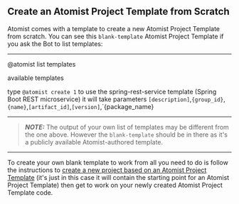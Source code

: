 ## Create an Atomist Project Template from Scratch

Atomist comes with a template to create a new Atomist Project Template from scratch. You can see this `blank-template` Atomist Project Template if you ask the Bot to list templates:

---
@atomist list templates

available templates

type `@atomist create 1` to use the spring-rest-service template (Spring Boot REST microservice) 
it will take parameters `[description]`,`{group_id}`,`{name}`,`[artifact_id]`,`[version]`,`{package_name}

---

> ***NOTE:*** The output of your own list of templates may be different from the one above. However the `blank-template` should be in there as it's a publicly available Atomist-authored template.


---

To create your own blank template to work from all you need to do is follow the instructions to [create a new project based on an Atomist Project Template](new-project-template.md) (it's just in this case it will contain the starting point for an Atomist Project Template) then get to work on your newly created Atomist Project Template code.